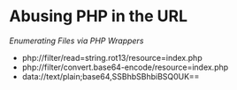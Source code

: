 # Abusing PHP in the URL

*Enumerating Files via PHP Wrappers*
- php://filter/read=string.rot13/resource=index.php
- php://filter/convert.base64-encode/resource=index.php
- data://text/plain;base64,SSBhbSBhbiBSQ0UK==

